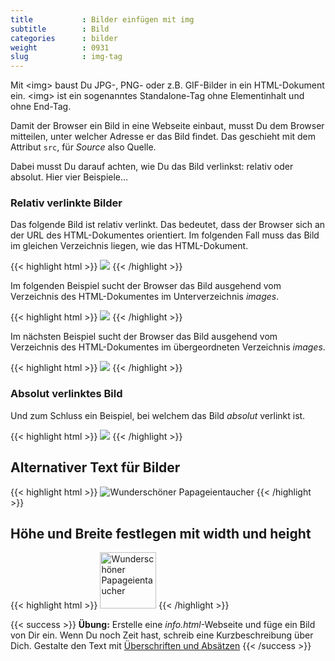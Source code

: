 ```yaml
---
title           : Bilder einfügen mit img
subtitle        : Bild
categories      : bilder
weight          : 0931
slug            : img-tag
---
```

Mit &lt;img&gt; baust Du JPG-, PNG- oder z.B. GIF-Bilder in ein HTML-Dokument ein. &lt;img&gt; ist ein sogenanntes Standalone-Tag ohne Elementinhalt und ohne End-Tag.
<!-- readmore -->

Damit der Browser ein Bild in eine Webseite einbaut, musst Du dem Browser mitteilen, unter welcher Adresse er das Bild findet. Das geschieht mit dem Attribut `src`, für *Source* also Quelle.

Dabei musst Du darauf achten, wie Du das Bild verlinkst: relativ oder absolut. Hier vier Beispiele…

### Relativ verlinkte Bilder

Das folgende Bild ist relativ verlinkt. Das bedeutet, dass der Browser sich an der URL des HTML-Dokumentes orientiert. Im folgenden Fall muss das Bild im gleichen Verzeichnis liegen, wie das HTML-Dokument.

{{< highlight html >}}
<img src="vogel.jpg">
{{< /highlight >}}

Im folgenden Beispiel sucht der Browser das Bild ausgehend vom Verzeichnis des HTML-Dokumentes im Unterverzeichnis *images*.

{{< highlight html >}}
<img src="images/hund.jpg">
{{< /highlight >}}

Im nächsten Beispiel sucht der Browser das Bild ausgehend vom Verzeichnis des HTML-Dokumentes im übergeordneten Verzeichnis *images*.

{{< highlight html >}}
<img src="../katze.jpg">
{{< /highlight >}}

### Absolut verlinktes Bild

Und zum Schluss ein Beispiel, bei welchem das Bild _absolut_ verlinkt ist.

{{< highlight html >}}
<img src="https://phlow.de/bilder/katze.jpg">
{{< /highlight >}}

## Alternativer Text für Bilder

{{< highlight html >}}
<img src="vogel.jpg" alt="Wunderschöner Papageientaucher">
{{< /highlight >}}

## Höhe und Breite festlegen mit width und height

{{< highlight html >}}
<img src="vogel.jpg" alt="Wunderschöner Papageientaucher" widht="160" height="90">
{{< /highlight >}}

{{< success >}}
**Übung:** Erstelle eine *info.html*-Webseite und füge ein Bild von Dir ein. Wenn Du noch Zeit hast, schreib eine Kurzbeschreibung über Dich. Gestalte den Text mit <a href="http://webdesign.phlow.de/html-absaetze-ueberschriften-zeilenumbruch/">Überschriften und Absätzen</a>
{{< /success >}}
